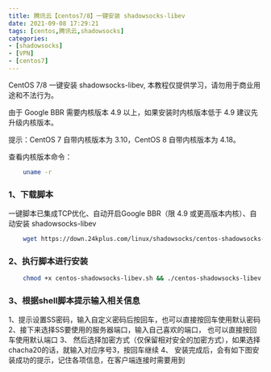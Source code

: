 ```yaml
---
title: 腾讯云【centos7/8】一键安装 shadowsocks-libev
date: 2021-09-08 17:29:21
tags: [centos,腾讯云,shadowsocks]
categories:
- [shadowsocks]
- [VPN]
- [centos7]
---
```


CentOS 7/8 一键安装 shadowsocks-libev, 本教程仅提供学习，请勿用于商业用途和不法行为。

由于 Google BBR 需要内核版本 4.9 以上，如果安装时内核版本低于 4.9 建议先升级内核版本。

提示：CentOS 7 自带内核版本为 3.10，CentOS 8 自带内核版本为 4.18。

查看内核版本命令：
```bash
    uname -r
```

### 1、下载脚本
一键脚本已集成TCP优化、自动开启Google BBR（限 4.9 或更高版本内核）、自动安装 shadowsocks-libev
```bash
    wget https://down.24kplus.com/linux/shadowsocks/centos-shadowsocks-libev.sh
```
### 2、执行脚本进行安装
```bash
    chmod +x centos-shadowsocks-libev.sh && ./centos-shadowsocks-libev.sh
```
### 3、根据shell脚本提示输入相关信息
1、提示设置SS密码，输入自定义密码后按回车，也可以直接按回车使用默认密码
2、接下来选择SS要使用的服务器端口，输入自己喜欢的端口， 也可以直接按回车使用默认端口
3、 然后选择加密方式（仅保留相对安全的加密方式），如果选择chacha20的话，就输入对应序号3，按回车继续
4、 安装完成后，会有如下图安装成功的提示，记住各项信息，在客户端连接时需要用到
